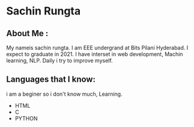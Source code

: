 # Sachin Rungta
## About Me :
My nameis sachin rungta. I am EEE undergrand at Bits Pilani Hyderabad. I expect to graduate in 2021. I have interset in web development, Machin learning, NLP.
Daily i try to improve myself.

## Languages that I know:
i am a beginer so i don't know much, Learning.
- HTML
- C
- PYTHON




